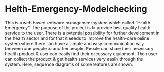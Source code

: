 # Helth-Emergency-Modelchecking
This is a web based software management system which called “Health  Emergency”. The purpose of the project is to provide best quality health service to the user.  There is a potential possibility for further development in the health sector and for that it needs to  improve the health-care online system where there can have a simple and easy communication  way between one people to another people. People can share their necessary health product &amp;  user can easily find their necessary equipment. Then user can collect the product &amp; get health  services very easily through the system. Here, sequence diagrams of some features are shown.

